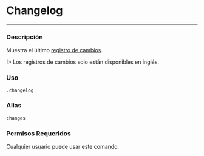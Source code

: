 # Changelog
---
### Descripción
Muestra el último [registro de cambios](https://github.com/Suggester-Bot/Suggester).

!> Los registros de cambios solo están disponibles en inglés.

### Uso
```
.changelog
```
### Alias
`changes`
### Permisos Requeridos
Cualquier usuario puede usar este comando.
